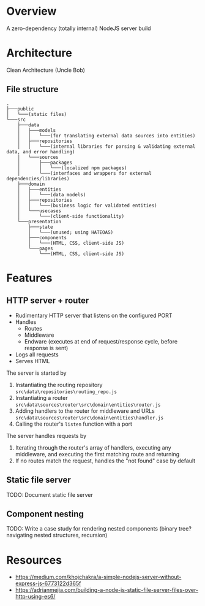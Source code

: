 # Overview

A zero-dependency (totally internal) NodeJS server build

# Architecture

Clean Architecture (Uncle Bob)

## File structure

```
.
├───public
│   └───(static files)
└───src
    ├───data
    │   ├───models
    │   │   └───(for translating external data sources into entities)
    │   ├───repositories
    │   │   └───(internal libraries for parsing & validating external data, and error handling)
    │   └───sources
    │       ├───packages
    │       │   └───(localized npm packages)
    │       └───(interfaces and wrappers for external dependencies/libraries)
    ├───domain
    │   ├───entities
    │   │   └───(data models)
    │   ├───repositories
    │   │   └───(business logic for validated entities)
    │   └───usecases
    │       └───(client-side functionality)
    └───presentation
        ├───state
        │   └───(unused; using HATEOAS)
        ├───components
        │   └───(HTML, CSS, client-side JS)
        └───pages
            └───(HTML, CSS, client-side JS)
```

# Features

## HTTP server + router

- Rudimentary HTTP server that listens on the configured PORT
- Handles
  - Routes
  - Middleware
  - Endware (executes at end of request/response cycle, before response is sent)
- Logs all requests
- Serves HTML

The server is started by

1. Instantiating the routing repository `src\data\repositories\routing_repo.js`
2. Instantiating a router `src\data\sources\router\src\domain\entities\router.js`
3. Adding handlers to the router for middleware and URLs `src\data\sources\router\src\domain\entities\handler.js`
4. Calling the router's `listen` function with a port

The server handles requests by

1. Iterating through the router's array of handlers, executing any middleware, and executing the first matching route and returning
2. If no routes match the request, handles the "not found" case by default

## Static file server

TODO: Document static file server

## Component nesting

TODO: Write a case study for rendering nested components (binary tree? navigating nested structures, recursion)

# Resources

- https://medium.com/khojchakra/a-simple-nodejs-server-without-express-js-6773122d365f
- https://adrianmejia.com/building-a-node-js-static-file-server-files-over-http-using-es6/
